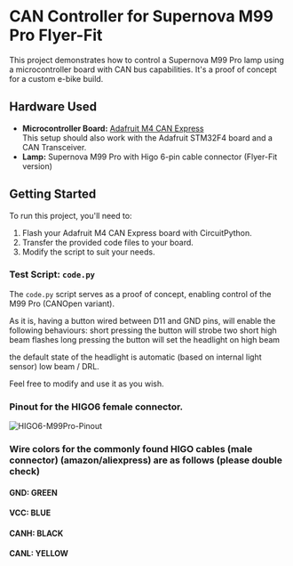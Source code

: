 # CAN Controller for Supernova M99 Pro Flyer-Fit

This project demonstrates how to control a Supernova M99 Pro lamp using a microcontroller board with CAN bus capabilities. It's a proof of concept for a custom e-bike build.

## Hardware Used

- **Microcontroller Board:** [Adafruit M4 CAN Express](https://www.adafruit.com/product/4759)  
  This setup should also work with the Adafruit STM32F4 board and a CAN Transceiver.
- **Lamp:** Supernova M99 Pro with Higo 6-pin cable connector (Flyer-Fit version)

## Getting Started

To run this project, you'll need to:

1. Flash your Adafruit M4 CAN Express board with CircuitPython.
2. Transfer the provided code files to your board.
3. Modify the script to suit your needs.

### Test Script: `code.py`

The `code.py` script serves as a proof of concept, enabling control of the M99 Pro (CANOpen variant). 

As it is, having a button wired between D11 and GND pins, will enable the following behaviours:
short pressing the button will strobe two short high beam flashes
long pressing the button will set the headlight on high beam

the default state of the headlight is automatic (based on internal light sensor) low beam / DRL.

Feel free to modify and use it as you wish.

### Pinout for the HIGO6 female connector. 
![HIGO6-M99Pro-Pinout](https://github.com/user-attachments/assets/12f19dba-23c4-421e-8e29-c8ea8a865909)

### Wire colors for the commonly found HIGO cables (male connector) (amazon/aliexpress) are as follows (please double check)
#### GND: GREEN
#### VCC: BLUE
#### CANH: BLACK
#### CANL: YELLOW
